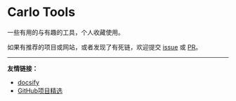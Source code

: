 # Carlo Tools

一些有用的与有趣的工具，个人收藏使用。

如果有推荐的项目或网站，或者发现了有死链，欢迎提交 [issue](https://github.com/kaluojushi/carlo-tools/issues) 或 [PR](https://github.com/kaluojushi/carlo-tools/pulls)。

---

**友情链接：**

- [docsify](https://docsify.js.org/#/zh-cn/)
- [GitHub项目精选](https://tommymerlin.github.io/Awesome-Repository/)
